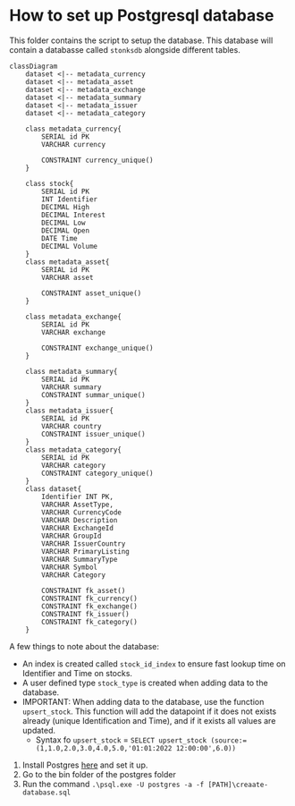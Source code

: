 # How to set up Postgresql database

This folder contains the script to setup the database. This database will contain a databasse called `stonksdb` alongside different tables.

```mermaid
classDiagram
    dataset <|-- metadata_currency
    dataset <|-- metadata_asset
    dataset <|-- metadata_exchange
    dataset <|-- metadata_summary
    dataset <|-- metadata_issuer
    dataset <|-- metadata_category

    class metadata_currency{
        SERIAL id PK
        VARCHAR currency

        CONSTRAINT currency_unique()
    }

    class stock{
        SERIAL id PK
        INT Identifier
        DECIMAL High
        DECIMAL Interest
        DECIMAL Low
        DECIMAL Open
        DATE Time
        DECIMAL Volume
    }
    class metadata_asset{
        SERIAL id PK
        VARCHAR asset

        CONSTRAINT asset_unique()
    }

    class metadata_exchange{
        SERIAL id PK
        VARCHAR exchange

        CONSTRAINT exchange_unique()
    }

    class metadata_summary{
        SERIAL id PK
        VARCHAR summary
        CONSTRAINT summar_unique()
    }
    class metadata_issuer{
        SERIAL id PK
        VARCHAR country
        CONSTRAINT issuer_unique()
    }
    class metadata_category{
        SERIAL id PK
        VARCHAR category
        CONSTRAINT category_unique()
    }
    class dataset{
        Identifier INT PK,
        VARCHAR AssetType,
        VARCHAR CurrencyCode
        VARCHAR Description
        VARCHAR ExchangeId
        VARCHAR GroupId
        VARCHAR IssuerCountry
        VARCHAR PrimaryListing
        VARCHAR SummaryType
        VARCHAR Symbol
        VARCHAR Category

        CONSTRAINT fk_asset()
        CONSTRAINT fk_currency()
        CONSTRAINT fk_exchange()
        CONSTRAINT fk_issuer()
        CONSTRAINT fk_category()
    }
```

A few things to note about the database:
- An index is created called `stock_id_index` to ensure fast lookup time on Identifier and Time on stocks.
- A user defined type `stock_type` is created when adding data to the database.
- IMPORTANT: When adding data to the database, use the function `upsert_stock`. This function will add the datapoint if it does not exists already (unique Identification and Time), and if it exists all values are updated.
    - Syntax fo `upsert_stock` = `SELECT upsert_stock (source:=(1,1.0,2.0,3.0,4.0,5.0,'01:01:2022 12:00:00',6.0))`

1. Install Postgres [here](https://www.enterprisedb.com/downloads/postgres-postgresql-downloads) and set it up.
2. Go to the bin folder of the postgres folder
3. Run the command `.\psql.exe -U postgres -a -f [PATH]\creaate-database.sql`